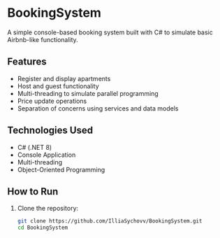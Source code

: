 # BookingSystem

A simple console-based booking system built with C# to simulate basic Airbnb-like functionality.

## Features

- Register and display apartments
- Host and guest functionality
- Multi-threading to simulate parallel programming
- Price update operations
- Separation of concerns using services and data models

## Technologies Used

- C# (.NET 8)
- Console Application
- Multi-threading
- Object-Oriented Programming

## How to Run

1. Clone the repository:
   ```bash
   git clone https://github.com/IlliaSychovv/BookingSystem.git
   cd BookingSystem
   
